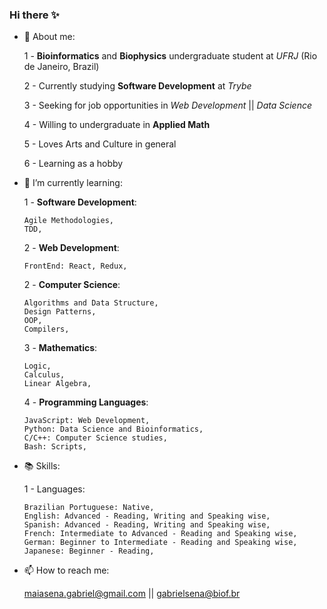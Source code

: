 ### Hi there ✨

- 🔬  About me:

  1 - **Bioinformatics** and **Biophysics** undergraduate student at _UFRJ_ (Rio de Janeiro, Brazil)
  
  2 - Currently studying **Software Development** at _Trybe_
  
  3 - Seeking for job opportunities in _Web Development_ || _Data Science_
  
  4 - Willing to undergraduate in **Applied Math**
  
  5 - Loves Arts and Culture in general
  
  6 - Learning as a hobby
  

- 🌱 I’m currently learning:

  1 - **Software Development**:
  
      Agile Methodologies,
      TDD,
  
  2 - **Web Development**:
  
      FrontEnd: React, Redux,
      
  
  2 - **Computer Science**:
  
      Algorithms and Data Structure,
      Design Patterns,
      OOP,
      Compilers,
      
  3 - **Mathematics**:
  
      Logic,
      Calculus,
      Linear Algebra,
      
  4 - **Programming Languages**:
  
      JavaScript: Web Development,
      Python: Data Science and Bioinformatics,
      C/C++: Computer Science studies,
      Bash: Scripts,
      

- 📚  Skills: 
  
  1 - Languages:
      
      Brazilian Portuguese: Native,
      English: Advanced - Reading, Writing and Speaking wise,
      Spanish: Advanced - Reading, Writing and Speaking wise,
      French: Intermediate to Advanced - Reading and Speaking wise,
      German: Beginner to Intermediate - Reading and Speaking wise,
      Japanese: Beginner - Reading,
    
- 📫 How to reach me:

     [maiasena.gabriel@gmail.com](url) || [gabrielsena@biof.br](url)

